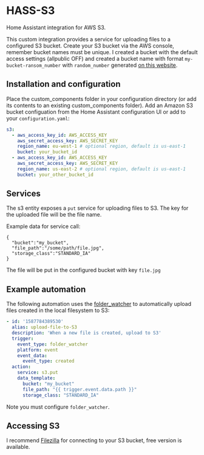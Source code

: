 # HASS-S3
Home Assistant integration for AWS S3.

This custom integration provides a service for uploading files to a configured S3 bucket. Create your S3 bucket via the AWS console, remember bucket names must be unique. I created a bucket with the default access settings (allpublic OFF) and created a bucket name with format `my-bucket-ransom_number` with `random_number` generated [on this website](https://onlinehashtools.com/generate-random-md5-hash).

## Installation and configuration
Place the custom_components folder in your configuration directory (or add its contents to an existing custom_components folder). Add an Amazon S3 bucket configuation from the Home Assistant configuration UI or add to your `configuration.yaml`:
```yaml
s3:
  - aws_access_key_id: AWS_ACCESS_KEY
    aws_secret_access_key: AWS_SECRET_KEY
    region_name: eu-west-1 # optional region, default is us-east-1
    bucket: your_bucket_id
  - aws_access_key_id: AWS_ACCESS_KEY
    aws_secret_access_key: AWS_SECRET_KEY
    region_name: us-east-2 # optional region, default is us-east-1
    bucket: your_other_bucket_id
```

## Services
The s3 entity exposes a `put` service for uploading files to S3. The key for the uploaded file will be the file name.

Example data for service call:

```
{
  "bucket":"my_bucket",
  "file_path":"/some/path/file.jpg",
  "storage_class":"STANDARD_IA"
}
```

The file will be put in the configured bucket with key `file.jpg`

## Example automation
The following automation uses the [folder_watcher](https://www.home-assistant.io/integrations/folder_watcher/) to automatically upload files created in the local filesystem to S3:

```yaml
- id: '1587784389530'
  alias: upload-file-to-S3
  description: 'When a new file is created, upload to S3'
  trigger:
    event_type: folder_watcher
    platform: event
    event_data:
      event_type: created
  action:
    service: s3.put
    data_template:
      bucket: "my_bucket"
      file_path: "{{ trigger.event.data.path }}"
      storage_class: "STANDARD_IA"
```
Note you must configure `folder_watcher`.

## Accessing S3
I recommend [Filezilla](https://filezilla-project.org/) for connecting to your S3 bucket, free version is available.